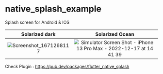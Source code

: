 # native_splash_example

Splash screen for Android & IOS

Solarized dark             |  Solarized Ocean
:-------------------------:|:-------------------------:
![Screenshot_1671268117](https://user-images.githubusercontent.com/106419318/208234644-27ef60a7-6a31-41e6-8900-a9c2ade75a61.png)  |  ![Simulator Screen Shot - iPhone 13 Pro Max - 2022-12-17 at 14 41 39](https://user-images.githubusercontent.com/106419318/208234749-1e87f792-fa9c-403b-98ed-f3a1d7394626.png)




Check Plugin : https://pub.dev/packages/flutter_native_splash

